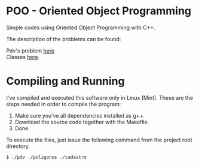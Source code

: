 # POO - Oriented Object Programming

Simple codes using Oriented Object Programming with C++.

The description of the problems can be found: 

Pdv's problem [here](ROTEIRO_-_PDV.pdf) <br />
Classes [here](ROTEIRO_-_Classes.pdf).

# Compiling and Running

I've compiled and executed this software only in Linux (Mint). These are the steps needed in order to compile the program:

1. Make sure you've all dependencies installed as g++.
2. Download the source code together with the Makefile.
3. Done.

To execute the files, just issue the following command from the project root directory.

    $ ./pdv ./poligonos ./cadastro
